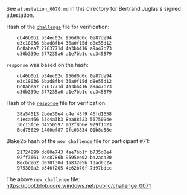 See `attestation_0070.md` in this directory for Bertrand Juglas's signed attestation. 

Hash of the [`challenge`](https://ppot.blob.core.windows.net/public/challenge_0070) file for verification:

```
    cb46b0b1 b34ec02c 956d0d6c 0e87de94
    e3c18036 6bad8fb4 36a0f15d d8e55d12
    6c0abea7 2763771d 4a3bb416 a9a47b73
    c30b339e 377235a6 a1e7bb1c cc345879
```

`response` was based on the hash:

```
    cb46b0b1 b34ec02c 956d0d6c 0e87de94
    e3c18036 6bad8fb4 36a0f15d d8e55d12
    6c0abea7 2763771d 4a3bb416 a9a47b73
    c30b339e 377235a6 a1e7bb1c cc345879
```

Hash of the [`response`](https://ppot.blob.core.windows.net/public/response_0070_bertrand) file for verification:

```
    38a54513 2bde30e4 c4ef43f9 46fd1658
    41eca466 53c4a3b3 8ea88523 5675094e
    30c15fce d4550597 ad2f8b6e 929f1b23
    8cd75629 1400ef87 9fc03834 01b8d58e
```

Blake2b hash of the `new_challenge` file for participant #71:

```
    21724899 dd80e743 4ae7bb1f b735d0e4
    92ff3661 9ac8786b 9595ee02 ba2ada20
    8ecbde62 d070f30d 1a832e5b f3ad6c2a
    975300a2 b346f205 4c62b70f 7d97bdcc
```

The above `new_challenge` file: https://ppot.blob.core.windows.net/public/challenge_0071
